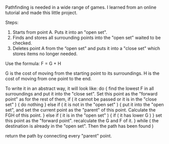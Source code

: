 Pathfinding is needed in a wide range of games. I learned from an 
online tutorial and made this little project.

Steps:

1. Starts from point A. Puts it into an "open set".
2. Finds and stores all surrounding points into the "open set" waited to be checked.
3. Deletes point A from the “open set" and puts it into a "close set" which stores items no longer needed. 

Use the formula: F = G + H

G is the cost of moving from the starting point to its surroundings.
H is the cost of moving from one point to the end.

To write it in an abstract way, it will look like:
do {
 find the lowest F in all surroundings and put it into the "close set". Set this point as the "forward point"
 as for the rest of them, if ( it cannot be passed or it is in the "close set" ) {
  do nothing
 } else if ( it is not in the "open set" ) {
  put it into the "open set", and set the current point as the "parent" of this point. Calculate the FGH of this point.
 } else if ( it is in the "open set" ) {
  if ( it has lower G )
}
 set this point as the "forward point". recalculate the G and F of it.
} while ( the destination is already in the "open set". Then the path has been found )

return the path by connecting every "parent" point.

